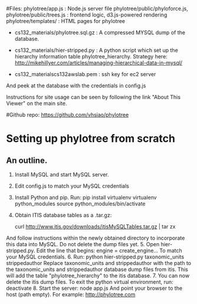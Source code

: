 #Files:
phylotree/app.js : Node.js server file
phylotree/public/phyloforce.js, phylotree/public/trees.js : frontend logic, d3.js-powered rendering
phylotree/templates/ : HTML pages for phylotree

* cs132_materials/phylotree.sql.gz : A compressed MYSQL dump of the database.

* cs132_materials/hier-stripped.py : A python script which set up the hierarchy information table phylotree_hierarchy. Strategy here: http://mikehillyer.com/articles/managing-hierarchical-data-in-mysql/

* cs132_materialscs132awslab.pem : ssh key for ec2 server

And peek at the database with the credentials in config.js

Instructions for site usage can be seen by following the link "About This Viewer" on the main site.

#Github repo:
	https://github.com/vhsiao/phylotree

# Setting up phylotree from scratch
## An outline.
1. Install MySQL and start MySQL server.
2. Edit config.js to match your MySQL credentials
3. Install Python and pip. Run:
        pip install virtualenv
        virtualenv python_modules
        source python_modules/bin/activate
4. Obtain ITIS database tables as a .tar.gz:

    curl http://www.itis.gov/downloads/itisMySQLTables.tar.gz | tar zx 

And follow instructions within the newly obtained directory to incorporate this data into MySQL. Do not delete the dump files yet. 
5. Open hier-stripped.py. Edit the line that begins:
    engine = create_engine...
   To match your MySQL credentials. 
6. Run:
        python hier-stripped.py taxonomic_units strippedauthor
   Replace taxonomic_units and strippedauthor with the path to the taxonomic_units and strippedauthor database dump files from itis. This will add the table "phylotree_hierarchy" to the itis database.
7. You can now delete the itis dump files. To exit the python virtual environment, run:
    deactivate
8. Start the server:
    node app.js
   And point your browser to the host (path empty). For example: http://phylotree.com
